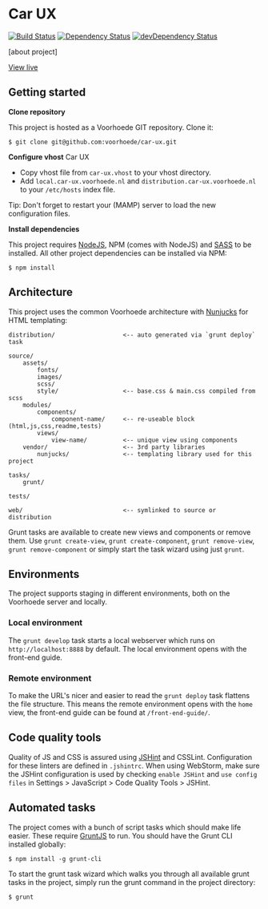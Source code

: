 # Car UX

[![Build Status](https://travis-ci.org/voorhoede/car-ux.svg?branch=master)](https://travis-ci.org/voorhoede/car-ux)
[![Dependency Status](https://david-dm.org/voorhoede/car-ux.svg?theme=shields.io)](https://david-dm.org/voorhoede/car-ux)
[![devDependency Status](https://david-dm.org/voorhoede/car-ux/dev-status.svg?theme=shields.io)](https://david-dm.org/voorhoede/car-ux#info=devDependencies)

[about project]

[View live](https://voorhoede.github.io/car-ux)

## Getting started

__Clone repository__

This project is hosted as a Voorhoede GIT repository. Clone it:

	$ git clone git@github.com:voorhoede/car-ux.git
	
__Configure vhost__ Car UX

* Copy vhost file from `car-ux.vhost` to your vhost directory.
* Add `local.car-ux.voorhoede.nl` and `distribution.car-ux.voorhoede.nl` to your `/etc/hosts` index file.

Tip: Don't forget to restart your (MAMP) server to load the new configuration files.


__Install dependencies__

This project requires [NodeJS](http://nodejs.org/), NPM (comes with NodeJS) and [SASS](http://sass-lang.com/) to be installed. All other project dependencies can be installed via NPM:

    $ npm install
    
## Architecture

This project uses the common Voorhoede architecture with [Nunjucks](http://jlongster.github.io/nunjucks/) for HTML templating:

	distribution/					<-- auto generated via `grunt deploy` task
	
	source/
		assets/
			fonts/
			images/
			scss/
			style/					<-- base.css & main.css compiled from scss
		modules/
			components/
				component-name/		<-- re-useable block (html,js,css,readme,tests)
			views/
				view-name/			<-- unique view using components
		vendor/						<-- 3rd party libraries
			nunjucks/				<-- templating library used for this project
	
	tasks/
		grunt/
		
	tests/
	
	web/							<-- symlinked to source or distribution
	
Grunt tasks are available to create new views and components or remove them. Use `grunt create-view`, `grunt create-component`, `grunt remove-view`, `grunt remove-component` or simply start the task wizard using just `grunt`.
    
## Environments

The project supports staging in different environments, both on the Voorhoede server and locally.

### Local environment

The `grunt develop` task starts a local webserver which runs on `http://localhost:8888` by default.
The local environment opens with the front-end guide.

### Remote environment

To make the URL's nicer and easier to read the `grunt deploy` task flattens the file structure.
This means the remote environment opens with the `home` view, the front-end guide can be found at `/front-end-guide/`.

## Code quality tools

Quality of JS and CSS is assured using [JSHint](http://www.jshint.com/) and CSSLint. Configuration for these linters are defined in `.jshintrc`. When using WebStorm, make sure the JSHint configuration is used by checking `enable JSHint` and `use config files` in Settings > JavaScript > Code Quality Tools > JSHint.

## Automated tasks

The project comes with a bunch of script tasks which should make life easier. These require [GruntJS](http://gruntjs.com/) to run. You should have the Grunt CLI installed globally:

	$ npm install -g grunt-cli
	
To start the grunt task wizard which walks you through all available grunt tasks in the project, simply run the grunt command in the project directory:

	$ grunt
	